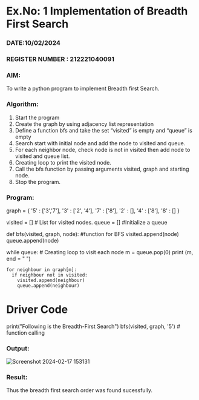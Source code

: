 # Ex.No: 1  Implementation of Breadth First Search 
### DATE:10/02/2024                                                                         
### REGISTER NUMBER : 212221040091
### AIM: 
To write a python program to implement Breadth first Search. 
### Algorithm:
1. Start the program
2. Create the graph by using adjacency list representation
3. Define a function bfs and take the set “visited” is empty and “queue” is empty
4. Search start with initial node and add the node to visited and queue.
5. For each neighbor node, check node is not in visited then add node to visited and queue list.
6.  Creating loop to print the visited node.
7.   Call the bfs function by passing arguments visited, graph and starting node.
8.   Stop the program.
### Program:
graph = {
  '5' : ['3','7'],
  '3' : ['2', '4'],
  '7' : ['8'],
  '2' : [],
  '4' : ['8'],
  '8' : []
}

visited = [] # List for visited nodes.
queue = []     #Initialize a queue

def bfs(visited, graph, node): #function for BFS
  visited.append(node)
  queue.append(node)

  while queue:          # Creating loop to visit each node
    m = queue.pop(0) 
    print (m, end = " ") 

    for neighbour in graph[m]:
      if neighbour not in visited:
        visited.append(neighbour)
        queue.append(neighbour)

# Driver Code
print("Following is the Breadth-First Search")
bfs(visited, graph, '5')    # function calling











### Output:
![Screenshot 2024-02-17 153131](https://github.com/Madhan213/AI_Lab_2023-24/assets/130206230/828f6015-9909-4303-969d-8a97e856ef13)



### Result:
Thus the breadth first search order was found sucessfully.
